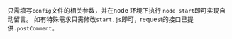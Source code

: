 只需填写`config`文件的相关参数，并在node 环境下执行 `node start`即可实现自动留言。
如有特殊需求只需修改`start.js`即可，request的接口已提供`.postComment`。